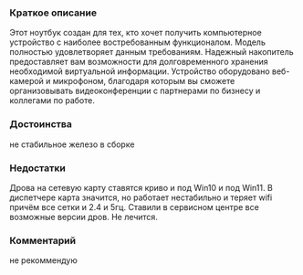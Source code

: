 ### **Краткое описание**
Этот ноутбук создан для тех, кто хочет получить компьютерное устройство с наиболее востребованным функционалом. Модель полностью удовлетворяет данным требованиям. Надежный накопитель предоставляет вам возможности для долговременного хранения необходимой виртуальной информации. Устройство оборудовано веб-камерой и микрофоном, благодаря которым вы сможете организовывать видеоконференции с партнерами по бизнесу и коллегами по работе.

### **Достоинства**
не стабильное железо в сборке

### **Недостатки**
Дрова на сетевую карту ставятся криво и под Win10 и под Win11. В диспетчере карта значится, но работает нестабильно и теряет wifi причём все сетки и 2.4 и 5гц. Ставили в сервисном центре все возможные версии дров. Не лечится.

### **Комментарий**
не рекоммендую

